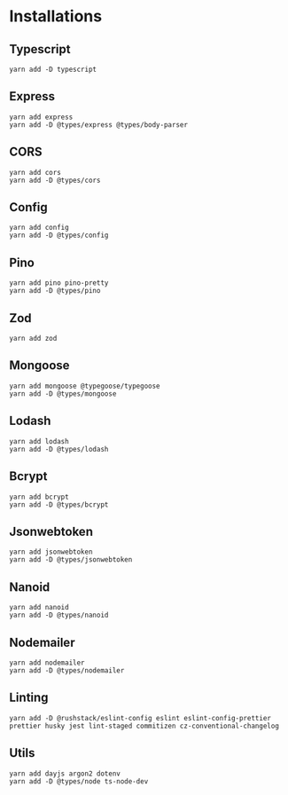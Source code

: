 # Installations

## Typescript

```shell
yarn add -D typescript
```

## Express

```shell
yarn add express
yarn add -D @types/express @types/body-parser
```

## CORS

```shell
yarn add cors
yarn add -D @types/cors
```

## Config

```shell
yarn add config
yarn add -D @types/config
```

## Pino

```shell
yarn add pino pino-pretty
yarn add -D @types/pino
```

## Zod

```shell
yarn add zod
```

## Mongoose

```shell
yarn add mongoose @typegoose/typegoose
yarn add -D @types/mongoose
```

## Lodash

```shell
yarn add lodash
yarn add -D @types/lodash
```

## Bcrypt

```shell
yarn add bcrypt
yarn add -D @types/bcrypt
```

## Jsonwebtoken

```shell
yarn add jsonwebtoken
yarn add -D @types/jsonwebtoken
```

## Nanoid

```shell
yarn add nanoid
yarn add -D @types/nanoid
```

## Nodemailer

```shell
yarn add nodemailer
yarn add -D @types/nodemailer
```

## Linting

```shell
yarn add -D @rushstack/eslint-config eslint eslint-config-prettier prettier husky jest lint-staged commitizen cz-conventional-changelog
```

## Utils

```shell
yarn add dayjs argon2 dotenv
yarn add -D @types/node ts-node-dev
```
